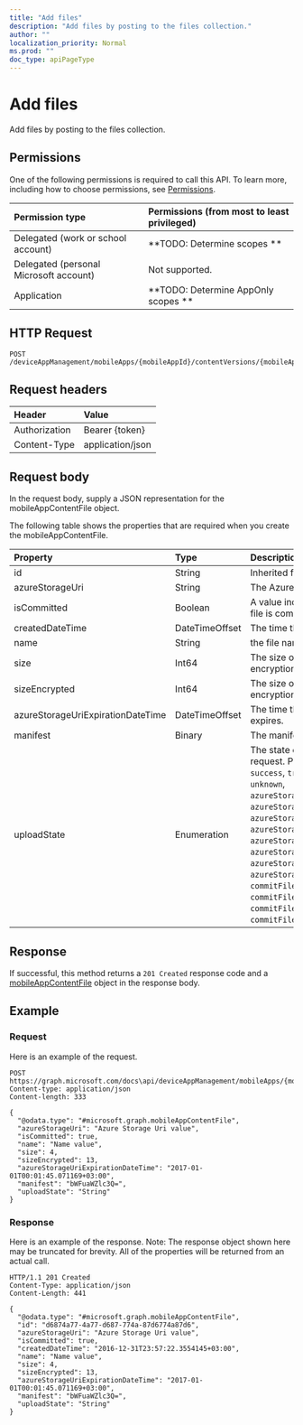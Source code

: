 ```yaml
---
title: "Add files"
description: "Add files by posting to the files collection."
author: ""
localization_priority: Normal
ms.prod: ""
doc_type: apiPageType
---
```


# Add files

Add files by posting to the files collection.

## Permissions
One of the following permissions is required to call this API. To learn more, including how to choose permissions, see [Permissions](/concepts/permissions-reference.md).

|Permission type|Permissions (from most to least privileged)|
|:---|:---|
|Delegated (work or school account)|**TODO: Determine scopes **|
|Delegated (personal Microsoft account)|Not supported.|
|Application|**TODO: Determine AppOnly scopes **|

## HTTP Request
<!-- {
  "blockType": "ignored"
}
-->
``` http
POST /deviceAppManagement/mobileApps/{mobileAppId}/contentVersions/{mobileAppContentId}/files/$ref
```

## Request headers
|Header|Value|
|:---|:---|
|Authorization|Bearer {token}|
|Content-Type|application/json|

## Request body
In the request body, supply a JSON representation for the mobileAppContentFile object.

The following table shows the properties that are required when you create the mobileAppContentFile.

|Property|Type|Description|
|:---|:---|:---|
|id|String| Inherited from [entity](../resources/entity.md)|
|azureStorageUri|String|The Azure Storage URI.|
|isCommitted|Boolean|A value indicating whether the file is committed.|
|createdDateTime|DateTimeOffset|The time the file was created.|
|name|String|the file name.|
|size|Int64|The size of the file prior to encryption.|
|sizeEncrypted|Int64|The size of the file after encryption.|
|azureStorageUriExpirationDateTime|DateTimeOffset|The time the Azure storage Uri expires.|
|manifest|Binary|The manifest information.|
|uploadState|Enumeration|The state of the current upload request. Possible values are: `success`, `transientError`, `error`, `unknown`, `azureStorageUriRequestSuccess`, `azureStorageUriRequestPending`, `azureStorageUriRequestFailed`, `azureStorageUriRequestTimedOut`, `azureStorageUriRenewalSuccess`, `azureStorageUriRenewalPending`, `azureStorageUriRenewalFailed`, `azureStorageUriRenewalTimedOut`, `commitFileSuccess`, `commitFilePending`, `commitFileFailed`, `commitFileTimedOut`.|



## Response
If successful, this method returns a `201 Created` response code and a [mobileAppContentFile](../resources/mobileappcontentfile.md) object in the response body.

## Example

### Request
Here is an example of the request.
<!-- {
  "blockType": "request",
  "name": "create_mobileappcontentfile_from_"
}
-->
``` http
POST https://graph.microsoft.com/docs\api/deviceAppManagement/mobileApps/{mobileAppId}/contentVersions/{mobileAppContentId}/files
Content-type: application/json
Content-length: 333

{
  "@odata.type": "#microsoft.graph.mobileAppContentFile",
  "azureStorageUri": "Azure Storage Uri value",
  "isCommitted": true,
  "name": "Name value",
  "size": 4,
  "sizeEncrypted": 13,
  "azureStorageUriExpirationDateTime": "2017-01-01T00:01:45.071169+03:00",
  "manifest": "bWFuaWZlc3Q=",
  "uploadState": "String"
}
```

### Response
Here is an example of the response. Note: The response object shown here may be truncated for brevity. All of the properties will be returned from an actual call.
<!-- {
  "blockType": "response",
  "truncated": true,
  "@odata.type": "microsoft.graph.mobileappcontentfile"
}
-->
``` http
HTTP/1.1 201 Created
Content-Type: application/json
Content-Length: 441

{
  "@odata.type": "#microsoft.graph.mobileAppContentFile",
  "id": "d6874a77-4a77-d687-774a-87d6774a87d6",
  "azureStorageUri": "Azure Storage Uri value",
  "isCommitted": true,
  "createdDateTime": "2016-12-31T23:57:22.3554145+03:00",
  "name": "Name value",
  "size": 4,
  "sizeEncrypted": 13,
  "azureStorageUriExpirationDateTime": "2017-01-01T00:01:45.071169+03:00",
  "manifest": "bWFuaWZlc3Q=",
  "uploadState": "String"
}
```

